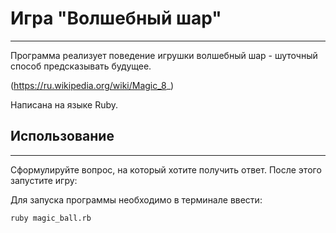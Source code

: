 # Игра "Волшебный шар"
---

Программа реализует поведение игрушки волшебный шар - шуточный способ предсказывать будущее.

(https://ru.wikipedia.org/wiki/Magic_8_)

Написана на языке Ruby. 

## Использование
---
Сформулируйте вопрос, на который хотите получить ответ. 
После этого запустите игру:

Для запуска программы необходимо в терминале ввести: 
```
ruby magic_ball.rb
```
